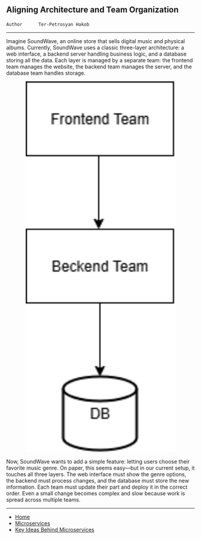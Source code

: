 ## Aligning Architecture and Team Organization

```info
Author      Ter-Petrosyan Hakob
```

---

Imagine SoundWave, an online store that sells digital music and physical albums. Currently, SoundWave uses a classic three-layer architecture: a web interface, a backend server handling business logic, and a database storing all the data. Each layer is managed by a separate team: the frontend team manages the website, the backend team manages the server, and the database team handles storage.

<p align="center">
    <img src="./assets/img2.png" alt="img2" width="400"/>
</p>

Now, SoundWave wants to add a simple feature: letting users choose their favorite music genre. On paper, this seems easy—but in our current setup, it touches all three layers. The web interface must show the genre options, the backend must process changes, and the database must store the new information. Each team must update their part and deploy it in the correct order. Even a small change becomes complex and slow because work is spread across multiple teams.

---

- [Home](./../../README.md)
- [Microservices](./../tutorials.md)
- [Key Ideas Behind Microservices](./2_Key_Ideas_Behind_Microservices.md)